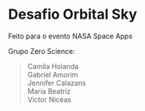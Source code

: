 # Desafio Orbital Sky
Feito para o evento NASA Space Apps


Grupo Zero Science:
>Camila Holanda\
Gabriel Amorim\
Jennifer Calazans\
Maria Beatriz\
Victor Nicéas
